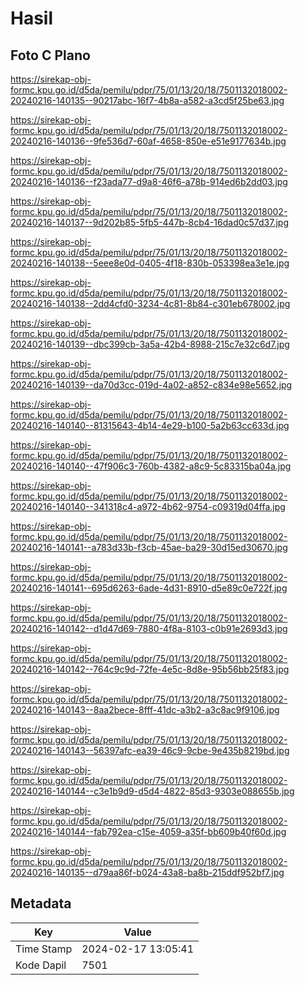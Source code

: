 # Hasil

## Foto C Plano

https://sirekap-obj-formc.kpu.go.id/d5da/pemilu/pdpr/75/01/13/20/18/7501132018002-20240216-140135--90217abc-16f7-4b8a-a582-a3cd5f25be63.jpg

https://sirekap-obj-formc.kpu.go.id/d5da/pemilu/pdpr/75/01/13/20/18/7501132018002-20240216-140136--9fe536d7-60af-4658-850e-e51e9177634b.jpg

https://sirekap-obj-formc.kpu.go.id/d5da/pemilu/pdpr/75/01/13/20/18/7501132018002-20240216-140136--f23ada77-d9a8-46f6-a78b-914ed6b2dd03.jpg

https://sirekap-obj-formc.kpu.go.id/d5da/pemilu/pdpr/75/01/13/20/18/7501132018002-20240216-140137--9d202b85-5fb5-447b-8cb4-16dad0c57d37.jpg

https://sirekap-obj-formc.kpu.go.id/d5da/pemilu/pdpr/75/01/13/20/18/7501132018002-20240216-140138--5eee8e0d-0405-4f18-830b-053398ea3e1e.jpg

https://sirekap-obj-formc.kpu.go.id/d5da/pemilu/pdpr/75/01/13/20/18/7501132018002-20240216-140138--2dd4cfd0-3234-4c81-8b84-c301eb678002.jpg

https://sirekap-obj-formc.kpu.go.id/d5da/pemilu/pdpr/75/01/13/20/18/7501132018002-20240216-140139--dbc399cb-3a5a-42b4-8988-215c7e32c6d7.jpg

https://sirekap-obj-formc.kpu.go.id/d5da/pemilu/pdpr/75/01/13/20/18/7501132018002-20240216-140139--da70d3cc-019d-4a02-a852-c834e98e5652.jpg

https://sirekap-obj-formc.kpu.go.id/d5da/pemilu/pdpr/75/01/13/20/18/7501132018002-20240216-140140--81315643-4b14-4e29-b100-5a2b63cc633d.jpg

https://sirekap-obj-formc.kpu.go.id/d5da/pemilu/pdpr/75/01/13/20/18/7501132018002-20240216-140140--47f906c3-760b-4382-a8c9-5c83315ba04a.jpg

https://sirekap-obj-formc.kpu.go.id/d5da/pemilu/pdpr/75/01/13/20/18/7501132018002-20240216-140140--341318c4-a972-4b62-9754-c09319d04ffa.jpg

https://sirekap-obj-formc.kpu.go.id/d5da/pemilu/pdpr/75/01/13/20/18/7501132018002-20240216-140141--a783d33b-f3cb-45ae-ba29-30d15ed30670.jpg

https://sirekap-obj-formc.kpu.go.id/d5da/pemilu/pdpr/75/01/13/20/18/7501132018002-20240216-140141--695d6263-6ade-4d31-8910-d5e89c0e722f.jpg

https://sirekap-obj-formc.kpu.go.id/d5da/pemilu/pdpr/75/01/13/20/18/7501132018002-20240216-140142--d1d47d69-7880-4f8a-8103-c0b91e2693d3.jpg

https://sirekap-obj-formc.kpu.go.id/d5da/pemilu/pdpr/75/01/13/20/18/7501132018002-20240216-140142--764c9c9d-72fe-4e5c-8d8e-95b56bb25f83.jpg

https://sirekap-obj-formc.kpu.go.id/d5da/pemilu/pdpr/75/01/13/20/18/7501132018002-20240216-140143--8aa2bece-8fff-41dc-a3b2-a3c8ac9f9106.jpg

https://sirekap-obj-formc.kpu.go.id/d5da/pemilu/pdpr/75/01/13/20/18/7501132018002-20240216-140143--56397afc-ea39-46c9-9cbe-9e435b8219bd.jpg

https://sirekap-obj-formc.kpu.go.id/d5da/pemilu/pdpr/75/01/13/20/18/7501132018002-20240216-140144--c3e1b9d9-d5d4-4822-85d3-9303e088655b.jpg

https://sirekap-obj-formc.kpu.go.id/d5da/pemilu/pdpr/75/01/13/20/18/7501132018002-20240216-140144--fab792ea-c15e-4059-a35f-bb609b40f60d.jpg

https://sirekap-obj-formc.kpu.go.id/d5da/pemilu/pdpr/75/01/13/20/18/7501132018002-20240216-140135--d79aa86f-b024-43a8-ba8b-215ddf952bf7.jpg


## Metadata

| Key        | Value               |
| ---------- | ------------------- |
| Time Stamp | 2024-02-17 13:05:41 |
| Kode Dapil | 7501                |



